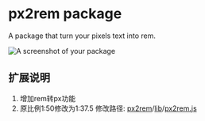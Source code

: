 # px2rem package

A package that turn your pixels text into rem.

![A screenshot of your package](https://raw.githubusercontent.com/shunjinchan/px2rem/master/2016-03-08%2023_16_28.gif)

## 扩展说明
1. 增加rem转px功能
2. 原比例1:50修改为1:37.5  修改路径: [px2rem](https://github.com/kscript/px2rem)/[lib](https://github.com/kscript/px2rem/tree/master/lib)/[px2rem.js](https://github.com/kscript/px2rem/blob/master/lib/px2rem.js)
